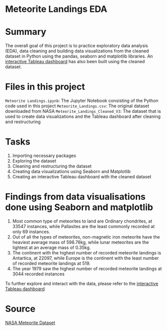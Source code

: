 # Meteorite Landings EDA

# Summary
The overall goal of this project is to practice exploratory data analysis (EDA), data cleaning and building data visualizations from the cleaned dataset in Python using the pandas, seaborn and matplotlib libraries. An [interactive Tableau dashboard](https://public.tableau.com/app/profile/jasmine.chia/viz/Meteorite_Landings_V3/Dashboard1) has also been built using the cleaned dataset.

# Files in this project
`Meteorite Landings.ipynb`: The Jupyter Notebook consisting of the Python code used in this project
`Meteorite_Landings.csv`: The original dataset downloaded from NASA
`Meteorite_Landings_Cleaned_V3`: The dataset that is used to create data visualizations and the Tableau dashboard after cleaning and restructuring

# Tasks
1. Importing necessary packages
2. Exploring the dataset
3. Cleaning and restructuring the dataset
4. Creating data visualizations using Seaborn and Matplotlib
5. Creating an interactive Tableau dashboard with the cleaned dataset

# Findings from data visualisations done using Seaborn and matplotlib
1. Most common type of meteorites to land are Ordinary chondrites, at 33547 instances, while Pallasites are the least commonly recorded at only 69 instances.
2. Out of all the types of meteorites, non-magnetic iron meteorite have the heaviest average mass of 598.76kg, while lunar meteorites are the lightest at an average mass of 0.35kg.
3. The continent with the highest number of recorded meteorite landings is Antartica, at 22097, while Europe is the continent with the least number of recorded meteorite landings at 519.
4. The year 1979 saw the highest number of recorded meteorite landings at 3044 recorded instances

To further explore and interact with the data, please refer to the [interactive Tableau dashboard](https://public.tableau.com/app/profile/jasmine.chia/viz/Meteorite_Landings_V3/Dashboard1)

# Source
[NASA Meteorite Dataset](https://data.nasa.gov/Space-Science/Meteorite-Landings/gh4g-9sfh/about_data)
